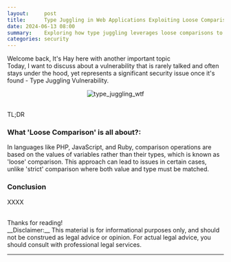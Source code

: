 ```yaml
---
layout:     post
title:      Type Juggling in Web Applications Exploiting Loose Comparisons
date: 2024-06-13 08:00
summary:    Exploring how type juggling leverages loose comparisons to breach web application security.
categories: security
---
```


Welcome back, It's Hay here with another important topic
<br />
Today, I want to discuss about a vulnerability that is rarely talked and often stays under the hood, yet represents a significant security issue once it's found - Type Juggling Vulnerability.

<p align="center">
  <img src="{{ site.url }}/images/type_juggling_wtf.jpg" alt="type_juggling_wtf" />
</p>

<br />
TL;DR

### What 'Loose Comparison' is all about?:
In languages like PHP, JavaScript, and Ruby, comparison operations are based on the values of variables rather than their types, which is known as 'loose' comparison. This approach can lead to issues in certain cases, unlike 'strict' comparison where both value and type must be matched.

### Conclusion

XXXX

<br />
Thanks for reading!

<br />
__Disclaimer:__ This material is for informational purposes only, and should not be construed as legal advice or opinion. For actual legal advice, you should consult with professional legal services.

---

[^1]: [PHP Official Type Juggling Documentation](https://www.php.net/manual/en/language.types.type-juggling.php)
[^2]: [PHP Type Comparison Table](https://www.php.net/manual/en/types.comparisons.php)